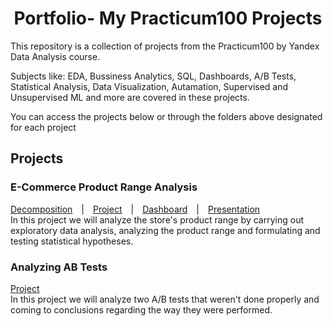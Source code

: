 <h1 align='center'>Portfolio- My Practicum100 Projects</h1>
This repository is a collection of projects from the Practicum100 by Yandex Data Analysis course.

Subjects like: EDA, Bussiness Analytics, SQL, Dashboards, A/B Tests, Statistical Analysis, Data Visualization, Autamation, Supervised and Unsupervised ML and more are covered in these projects.

You can access the projects below or through the folders above designated for each project

<h2>Projects</h2>
<h3>E-Commerce Product Range Analysis</h3>
 <a href="https://nbviewer.org/github/KarenMitlin/Portfolio-Practicum-Projects/blob/main/E-Commerce%20Product%20Range%20Analysis/Decomposition.ipynb">Decomposition</a>&emsp;|&emsp;<a href="https://nbviewer.org/github/KarenMitlin/Portfolio-Practicum-Projects/blob/main/E-Commerce%20Product%20Range%20Analysis/E-Commerce%20Product%20Range%20Analysis.ipynb">Project</a>&emsp;|&emsp;<a href="https://public.tableau.com/app/profile/karen.mitlin/viz/AverageDailyRevenuebyCategoryThroughouttheYear/Sheet1?publish=yes">Dashboard</a>&emsp;|&emsp;<a href="https://github.com/KarenMitlin/Portfolio-Practicum-Projects/files/8817861/Final.Project-.Presentation.pdf">Presentation</a><br>
 In this project we will analyze the store's product range by carrying out exploratory data analysis, analyzing the product range and formulating and testing statistical hypotheses.
<h3>Analyzing AB Tests</h3>
<a href="https://nbviewer.org/github/KarenMitlin/Portfolio-Practicum-Projects/blob/main/Analyzing%20AB%20Tests/AB%20Testing.ipynb">Project</a><br>
In this project we will analyze two A/B tests that weren't done properly and coming to conclusions regarding the way they were performed.
